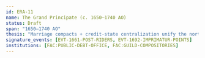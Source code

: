 ```yaml
---
id: ERA-11
name: The Grand Principate (c. 1650–1740 AO)
status: Draft
span: "1650–1740 AO"
thesis: "Marriage compacts + credit-state centralization unify the north; autonomy deals seed future stalemate."
signature_events: [EVT-1661-POST-RIDERS, EVT-1692-IMPRIMATUR-POINTS]
institutions: [FAC:PUBLIC-DEBT-OFFICE, FAC:GUILD-COMPOSITORIES]
---
```

